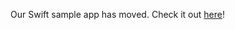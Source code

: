 Our Swift sample app has moved. Check it out [here](https://github.com/Vungle/publisher-sample-swift)!
